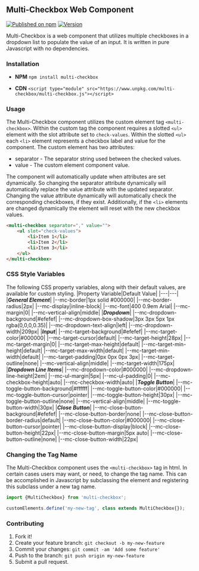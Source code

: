 ## Multi-Checkbox Web Component
[![Published on npm](https://img.shields.io/badge/npm-published-blue)](https://www.npmjs.com/package/multi-checkbox)
[![Version](https://img.shields.io/badge/version-0.1.7-brightgreen)](https://github.com/smontanus/multi-checkbox)

Multi-Checkbox is a web component that utilizes multiple checkboxes in a dropdown list to populate the value of an input. It is written in pure Javascript with no dependencies.

### Installation
* **NPM**
    `npm install multi-checkbox`

* **CDN**
    ```<script type="module" src="https://www.unpkg.com/multi-checkbox/multi-checkbox.js"></script>```

### Usage
The Multi-Checkbox component utilizes the custom element tag `<multi-checkbox>`. Within the custom tag the component requires a slotted `<ul>` element with the slot attribute set to `check-values`. Within the slotted `<ul>` each `<li>` element represents a checkbox label and value for the component. The custom element has two attributes:

* separator - The separator string used between the checked values.
* value - The custom element component value.

The component will automatically update when attributes are set dynamically. So changing the separator attribute dynamically will automatically replace the value attribute with the updated separator. Changing the value attribute dynamically will automatically check the corresponding checkboxes, if they exist. Additionally, if the `<li>` elements are changed dynamically the element will reset with the new checkbox values.

```html
<multi-checkbox separator="," value="">
    <ul slot="check-values">
        <li>Item 1</li>
        <li>Item 2</li>
        <li>Item 3</li>
    </ul>
</multi-checkbox>
```

### CSS Style Variables
The following CSS property variables, along with their default values, are available for custom styling.
|Property Variable|Default Value|
|---|---|
|***General Element***|
|--mc-border|1px solid #000000|
|--mc-border-radius|2px|
|--mc-display|inline-block|
|--mc-font|400 0.9em Arial|
|--mc-margin|0|
|--mc-vertical-align|middle|
|***Dropdown***|
|--mc-dropdown-background|#efefef|
|--mc-dropdown-box-shadow|3px 3px 5px 1px rgba(0,0,0,0.35)|
|--mc-dropdown-text-align|left|
|--mc-dropdown-width|209px|
|***Input***|
|--mc-target-background|#efefef|
|--mc-target-color|#000000|
|--mc-target-cursor|default|
|--mc-target-height|28px|
|--mc-target-margin|0|
|--mc-target-max-height|default|
|--mc-target-min-height|default|
|--mc-target-max-width|default|
|--mc-target-min-width|default|
|--mc-target-padding|0px 0px 0px 3px|
|--mc-target-outline|none|
|--mc-vertical-align|middle|
|--mc-target-width|175px|
|***Dropdown Line Items***|
|--mc-dropdown-color|#000000|
|--mc-dropdown-line-height|2em|
|--mc-ul-margin|5px|
|--mc-ul-padding|0|
|--mc-checkbox-height|auto|
|--mc-checkbox-width|auto|
|***Toggle Button***|
|--mc-toggle-button-background|#ffffff|
|--mc-toggle-button-color|#000000|
|--mc-toggle-button-cursor|pointer|
|--mc-toggle-button-height|30px|
|--mc-toggle-button-outline|none|
|--mc-vertical-align|middle|
|--mc-toggle-button-width|30px|
|***Close Button***|
|--mc-close-button-background|#efefef|
|--mc-close-button-border|none|
|--mc-close-button-border-radius|default|
|--mc-close-button-color|#000000|
|--mc-close-button-cursor|pointer|
|--mc-close-button-display|block|
|--mc-close-button-height|22px|
|--mc-close-button-margin|5px auto|
|--mc-close-button-outline|none|
|--mc-close-button-width|22px|

### Changing the Tag Name
The Multi-Checkbox component uses the `<multi-checkbox>` tag in html. In certain cases users may want, or need, to change the tag name. This can be accomplished in Javascript by subclassing the element and registering this subclass under a new tag name.

```javascript
import {MultiCheckbox} from 'multi-checkbox';

customElements.define('my-new-tag', class extends MultiCheckbox{});
```

### Contributing
1. Fork it!
2. Create your feature branch: `git checkout -b my-new-feature`
3. Commit your changes: `git commit -am 'Add some feature'`
4. Push to the branch: `git push origin my-new-feature`
5. Submit a pull request.
